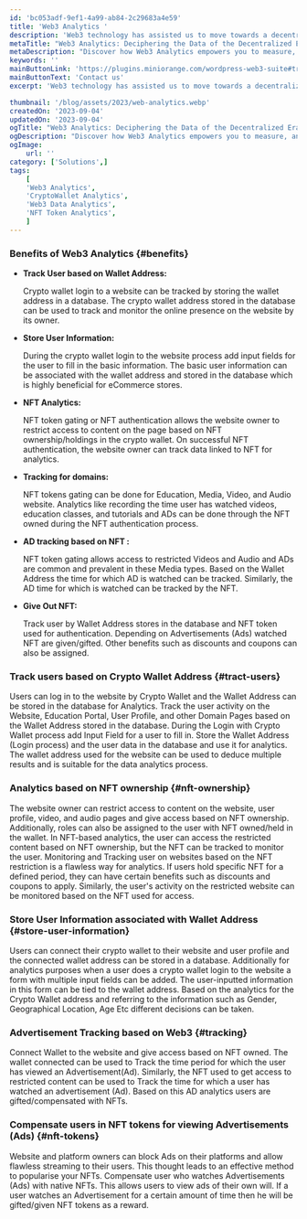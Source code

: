 ```yaml
---
id: 'bc053adf-9ef1-4a99-ab84-2c29683a4e59'
title: 'Web3 Analytics '
description: 'Web3 technology has assisted us to move towards a decentralized web with benefits like faster transactions, security from black hat activities, and data manipulation. With the introduction of crypto wallets and NFT major advances have been achieved in the Analytics ecosystem. When users connect their crypto wallets to the website store their wallet addresses in the database. Additionally, NFT owned in a specific wallet can be tracked for analytics.'
metaTitle: "Web3 Analytics: Deciphering the Data of the Decentralized Era  "
metaDescription: "Discover how Web3 Analytics empowers you to measure, analyze, and optimize your decentralized applications and blockchain projects. Gain insights into the data-driven possibilities of the decentralized era."
keywords: ''
mainButtonLink: 'https://plugins.miniorange.com/wordpress-web3-suite#trial-form'
mainButtonText: 'Contact us'
excerpt: 'Web3 technology has assisted us to move towards a decentralized web with benefits like faster transactions, security from black hat activities, and data manipulation. With the introduction of crypto wallets and NFT major advances have been achieved in the Analytics ecosystem. When users connect their crypto wallets to the website store their wallet addresses in the database. Additionally, NFT owned in a specific wallet can be tracked for analytics.'

thumbnail: '/blog/assets/2023/web-analytics.webp'
createdOn: '2023-09-04'
updatedOn: '2023-09-04'
ogTitle: "Web3 Analytics: Deciphering the Data of the Decentralized Era "
ogDescription: "Discover how Web3 Analytics empowers you to measure, analyze, and optimize your decentralized applications and blockchain projects. Gain insights into the data-driven possibilities of the decentralized era."
ogImage:
    url: ''
category: ['Solutions',]
tags:
    [
	'Web3 Analytics',
    'CryptoWallet Analytics',
    'Web3 Data Analytics',
    'NFT Token Analytics',
    ]
---
```


### Benefits of Web3 Analytics {#benefits}

- **Track User based on Wallet Address:**
    
    Crypto wallet login to a website can be tracked by storing the wallet address in a database. The crypto wallet address stored in the database can be used to track and monitor the online presence on the website by its owner.

- **Store User Information:**

   During the crypto wallet login to the website process add input fields for the user to fill in the basic information. The basic user information can be associated with the wallet address and stored in the database which is highly beneficial for eCommerce stores.

- **NFT Analytics:**

    NFT token gating or NFT authentication allows the website owner to restrict access to content on the page based on NFT ownership/holdings in the crypto wallet. On successful NFT authentication, the website owner can track data linked to NFT for analytics.

- **Tracking for domains:** 

    NFT tokens gating can be done for Education, Media, Video, and Audio website. Analytics like recording the time user has watched videos, education classes, and tutorials and ADs can be done through the NFT owned during the NFT authentication process.

- **AD tracking based on NFT :**

    NFT token gating allows access to restricted Videos and Audio and ADs are common and prevalent in these Media types. Based on the Wallet Address the time for which AD is watched can be tracked. Similarly, the AD time for which is watched can be tracked by the NFT.

- **Give Out NFT:** 

   Track user by Wallet Address stores in the database and NFT token used for authentication. Depending on Advertisements (Ads) watched NFT are given/gifted. Other benefits such as discounts and coupons can also be assigned.

### Track users based on Crypto Wallet Address {#tract-users}

Users can log in to the website by Crypto Wallet and the Wallet Address can be stored in the database for Analytics. Track the user activity on the Website, Education Portal, User Profile, and other Domain Pages based on the Wallet Address stored in the database. During the Login with Crypto Wallet process add Input Field for a user to fill in. Store the Wallet Address (Login process) and the user data in the database and use it for analytics. The wallet address used for the website can be used to deduce multiple results and is suitable for the data analytics process.

### Analytics based on NFT ownership {#nft-ownership}

The website owner can restrict access to content on the website, user profile, video, and audio pages and give access based on NFT ownership. Additionally, roles can also be assigned to the user with NFT owned/held in the wallet. In NFT-based analytics, the user can access the restricted content based on NFT ownership, but the NFT can be tracked to monitor the user. Monitoring and Tracking user on websites based on the NFT restriction is a flawless way for analytics. If users hold specific NFT for a defined period, they can have certain benefits such as discounts and coupons to apply. Similarly, the user's activity on the restricted website can be monitored based on the NFT used for access.

### Store User Information associated with Wallet Address {#store-user-information}

Users can connect their crypto wallet to their website and user profile and the connected wallet address can be stored in a database. Additionally for analytics purposes when a user does a crypto wallet login to the website a form with multiple input fields can be added. The user-inputted information in this form can be tied to the wallet address. Based on the analytics for the  Crypto Wallet address and referring to the information such as Gender, Geographical Location, Age Etc different decisions can be taken.


### Advertisement Tracking based on Web3 {#tracking}

Connect Wallet to the website and give access based on NFT owned. The wallet connected can be used to Track the time period for which the user has viewed an Advertisement(Ad). Similarly, the NFT used to get access to restricted content can be used to Track the time for which a user has watched an advertisement (Ad). Based on this AD analytics users are gifted/compensated with NFTs.

### Compensate users in NFT tokens for viewing Advertisements (Ads) {#nft-tokens}

Website and platform owners can block Ads on their platforms and allow flawless streaming to their users. This thought leads to an effective method to popularise your NFTs. Compensate user who watches Advertisements (Ads) with native NFTs. This allows users to view ads of their own will. If a user watches an Advertisement for a certain amount of time then he will be gifted/given NFT tokens as a reward.











